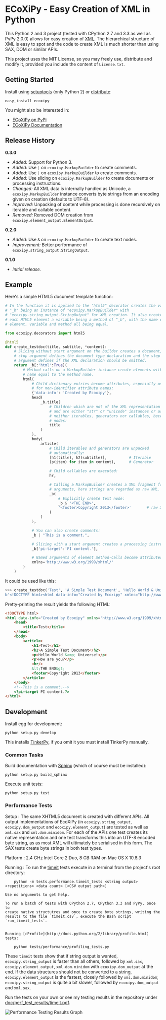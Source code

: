 # ECoXiPy - Easy Creation of XML in Python

This Python 2 and 3 project (tested with CPython 2.7 and 3.3  as well as PyPy
2.0.0) allows for easy creation of [XML](http://www.w3.org/XML/). The
hierarchical structure of XML is easy to spot and the code to create XML is
much shorter than using SAX, DOM or similar APIs.

This project uses the MIT License, so you may freely use, distribute and
modify it, provided you include the content of `License.txt`.


## Getting Started

Install using [setuptools](https://pypi.python.org/pypi/setuptools) (only
Python 2) or [distribute](http://pythonhosted.org/distribute/):

    easy_install ecoxipy


You might also be interested in:

* [ECoXiPy on PyPi](https://pypi.python.org/pypi/ECoXiPy)
* [ECoXiPy Documentation](http://pythonhosted.org/ECoXiPy/)


## Release History

**0.3.0**
*   *Added:* Support for Python 3.
*   *Added:* Use `|` on `ecoxipy.MarkupBuilder` to create comments.
*   *Added:* Use `|` on `ecoxipy.MarkupBuilder` to create comments.
*   *Added:* Use slicing on `ecoxipy.MarkupBuilder` to create documents
    or processing instructions.
*   *Changed:* All XML data is internally handled as Unicode, a
    `ecoxipy.MarkupBuilder` instance converts byte strings from an encoding
    given on creation (defaults to UTF-8).
*   *Improved:* Unpacking of content while processing is done recursively on
    iterable and callable content.
*   *Removed:* Removed DOM creation from
    `ecoxipy.element_output.ElementOutput`.


**0.2.0**
*   *Added:* Use `&` on `ecoxipy.MarkupBuilder` to create text nodes.
*   *Improvement:* Better performance of `ecoxipy.string_output.StringOutput`.


**0.1.0**
*   *Initial release.*


## Example

Here's a simple HTML5 document template function:

```python
# In the function it is applied to the "html5" decorator creates the variable
# "_b" being an instance of "ecoxipy.MarkupBuilder" with
# "ecoxipy.string_output.StringOutput" for XML creation. It also creates for
# each HTML5 element a variable being a method of "_b", with the name of
# element, variable and method all being equal.

from ecoxipy.decorators import html5

@html5
def create_testdoc(title, subtitle, *content):
    # Slicing without start argument on the builder creates a document, the
    # stop argument defines the document type declaration and the step
    # argument defines if the XML declaration should be omitted.
    return _b[:'html':True](
        # Method calls on a MarkupBuilder instance create elements with the
        # name equal to the method name.
        html(
            # Child dictionary entries become attributes, especially useful
            # for non-identifier attribute names:
            {'data-info': 'Created by Ecoxipy'},
            head(
                _b.title(
                    # Children which are not of the XML representation
                    # and are either "str" or "unicode" instances or are
                    # neither iterables, generators nor callables, become text
                    # nodes:
                    title
                )
            ),
            body(
                article(
                    # Child iterables and generators are unpacked
                    # automatically:
                    [h1(title), h2(subtitle)],          # Iterable
                    (p(item) for item in content),      # Generator

                    # Child callables are executed:
                    hr,

                    # Calling a MarkupBuilder creates a XML fragment from the
                    # arguments, here strings are regarded as raw XML.
                    _b(
                        # Explicitly create text node:
                        _b & '<THE END>',
                        '<footer>Copyright 2013</footer>'       # raw XML
                    )
                )
            ),

            # You can also create comments:
            _b | "This is a comment.",

            # Slicing with a start argument creates a processing instruction:
            _b['pi-target':'PI content.'],

            # Named arguments of element method-calls become attributes:
            xmlns='http://www.w3.org/1999/xhtml/'
        )
    )
```


It could be used like this:

```python
>>> create_testdoc('Test', 'A Simple Test Document', 'Hello World & Universe!', 'How are you?')
b'<!DOCTYPE html><html data-info="Created by Ecoxipy" xmlns="http://www.w3.org/1999/xhtml/"><head><title>Test</title></head><body><article><h1>Test</h1><h2>A Simple Test Document</h2><p>Hello World &amp; Universe!</p><p>How are you?</p><hr/>&lt;THE END&gt;<footer>Copyright 2013</footer><!--This is a comment.--><?pi-target PI content.?></article></body></html>'
```

Pretty-printing the result yields the following HTML:

```HTML
<!DOCTYPE html>
<html data-info="Created by Ecoxipy" xmlns="http://www.w3.org/1999/xhtml/">
    <head>
        <title>Test</title>
    </head>
    <body>
        <article>
            <h1>Test</h1>
            <h2>A Simple Test Document</h2>
            <p>Hello World &amp; Universe!</p>
            <p>How are you?</p>
            <hr/>
            &lt;THE END&gt;
            <footer>Copyright 2013</footer>
        </article>
    </body>
    <!--This is a comment.-->
    <?pi-target PI content.?>
</html>
```


## Development

Install egg for development:

    python setup.py develop


This installs [TinkerPy](https://github.com/IvIePhisto/TinkerPy), if you omit
it you must install TinkerPy manually.


### Common Tasks

Build documentation with [Sphinx](http://sphinx-doc.org) (which of course
must be installed):

    python setup.py build_sphinx

Execute unit tests:

    python setup.py test


### Performance Tests

Setup
:   The same XHTML5 document is created with different APIs. All output
    implementations of EcoXiPy (in `ecoxipy.string_output`,
    `ecoxipy.dom_output` and `ecoxipy.element_output`) are tested as well as
    `xml.sax` and `xml.dom.minidom`. For each of the APIs one test creates its
    native representation and one test transforms this into an UTF-8 encoded
    byte string, as as most XML will ultimately be serialised in this form.
    The SAX tests create byte strings in both test types.

Platform
:   2.4 GHz Intel Core 2 Duo, 8 GB RAM on Mac OS X 10.8.3

Running
:   To run the [timeit](http://docs.python.org/2/library/timeit.html) tests
    execute in a terminal from the project's root directory:

        python -m tests.performance.timeit_tests <string output> <repetitions> <data count> [<CSV output path>]

    Use no arguments to get help.

    To run a batch of tests with CPython 2.7, CPython 3.3 and PyPy, once to
    create native structutres and once to create byte strings, writing the
    results to the file `timeit.csv`, execute the Bash script
    `run_timeit_tests`.


    Running [cProfile](http://docs.python.org/2/library/profile.html) tests:

        python tests/performance/profiling_tests.py


These `timeit` tests show that if string output is wanted, `ecoxipy.string_output` is
faster than all others, followed by `xml.sax`, `ecoxipy.element_output`,
`xml.dom.minidom` with `ecoxipy.dom_output` at the end. If the data structures
should not be converted to a string, `ecoxipy.element_output` is the fastest,
closely followed by `xml.dom.minidom`; `ecoxipy.string_output` is quite a bit
slower, followed by `ecoxipy.dom_output` and `xml.sax`.

Run the tests on your own or see my testing results in the repository under
[doc/perf_test_results/timeit.pdf](https://raw.github.com/IvIePhisto/ECoXiPy/master/doc/perf_test_results/timeit.pdf).

![Performance Testing Results Graph](https://raw.github.com/IvIePhisto/ECoXiPy/master/doc/perf_test_results/timeit.png)
